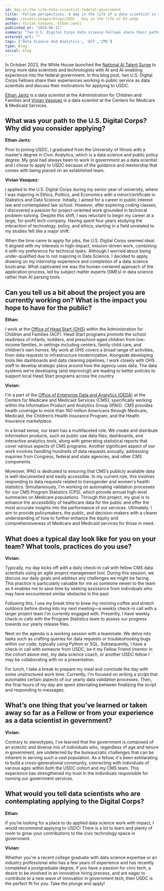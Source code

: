 ```yaml
---
id: day-in-the-life-data-scientist-federal-government
title: 'Fellow perspectives: A day in the life of a data scientist in the federal government'
image: /assets/images/blogs/USDC _ Day in the life of-01.webp
author: Vivian Vasquez, Ethan Jantz
published_at: "2024-06-11"
summary: "Two U.S. Digital Corps data science Fellows share their paths and experiences as data scientists in the federal government."
external_url: ""
tags: ['Data Science And Analytics', 'ACF','CMS']
type: Blog
social: blog
---
```


In October 2023, the White House launched the [National AI Talent Surge](https://ai.gov/apply/) to bring more data scientists and technologists with AI and AI-enabling experience into the federal government. 
In this blog post, two U.S. Digital Corps Fellows share their experiences working in public service as data scientists and discuss their motivations for applying to USDC.

[Ethan Jantz](https://digitalcorps.gsa.gov/fellows/ethan-jantz/) is a data scientist at the Administration for Children and Families and [Vivian Vasquez](https://digitalcorps.gsa.gov/fellows/vivian-vasquez/) is a data scientist at the Centers for Medicare & Medicaid Services.

## What was your path to the U.S. Digital Corps? Why did you consider applying?

**Ethan Jantz:**

Prior to joining USDC, I graduated from the University of Illinois with a master’s degree in Civic Analytics, which is a data science and public policy degree. 
My goal had always been to work in government as a data scientist and I chose to apply to USDC because of the guidance and mentorship that comes with being placed on an established team.

**Vivian Vasquez:**

I applied to the U.S. Digital Corps during my senior year of university, where I was majoring in Ethics, Politics, and Economics with a minor/certificate in Statistics and Data Science. 
Initially, I aimed for a career in public interest law and contemplated law school. However, after exploring coding classes, I discovered a passion for project-oriented work grounded in technical problem-solving. 
Despite this shift, I was reluctant to begin my career at a large, for-profit tech company. Having spent four years studying the interaction of technology, policy, and ethics, starting in a field unrelated to my studies felt like a major shift.

When the time came to apply for jobs, the U.S. Digital Corps seemed ideal. 
It aligned with my interests in high-impact, mission-driven work, combining it with my preference for technical tasks. 
Although I worried about being under-qualified due to not majoring in Data Science, I decided to apply, drawing on my internship experience and completion of a data science bootcamp. 
What captivated me was the human-centered approach of the application process, led by subject matter experts (SMEs) in data science rather than AI parsing tools.

## Can you tell us a bit about the project you are currently working on? What is the impact you hope to have for the public?

**Ethan:**

I work at the [Office of Head Start (OHS)](https://www.acf.hhs.gov/ohs) within the Administration for Children and Families (ACF). 
Head Start programs promote the school readiness of infants, toddlers, and preschool-aged children from low-income families, in settings including centers, family child care, and children’s own homes. 
My work at OHS covers a broad range of activities, from data requests to infrastructure modernization. 
Alongside developing tools like dashboards and data cleaning pipelines, I work closely with OHS staff to develop strategic plans around how the agency uses data. 
The data systems we’re developing (and improving!) are leading to better policies to support local Head Start programs across the country.

**Vivian:**

I'm a part of the [Office of Enterprise Data and Analytics (OEDA)](https://www.cms.gov/about-cms/leadership/office-enterprise-data-analytics) at the Centers for Medicare and Medicaid Services (CMS), specifically working within the Information Product and Analytics Group (IPAG). 
CMS provides health coverage to more than 160 million Americans through Medicare, Medicaid, the Children’s Health Insurance Program, and the Health Insurance marketplace.

In a broad sense, our team has a multifaceted role. We create and distribute information products, such as public use data files, dashboards, and interactive analytics tools, along with generating statistical reports that cover various aspects of CMS programs. 
Another significant aspect of our work involves handling hundreds of data requests annually, addressing inquiries from Congress, federal and state agencies, and other CMS components.

Moreover, IPAG is dedicated to ensuring that CMS’s publicly available data is well-documented and easily accessible. 
In my current role, this involves responding to data requests related to transgender and women's health statistics. Simultaneously, I'm working on automating validation processes for our CMS Program Statistics (CPS), which provide annual high-level summaries on Medicare populations. 
Through this project, my goal is to enhance the accessibility of healthcare data for the public and offer the most accurate insights into the performance of our services. 
Ultimately, I aim to provide policymakers, the public, and decision-makers with a clearer understanding of how to further enhance the equity and comprehensiveness of Medicare and Medicaid services for those in need.

## What does a typical day look like for you on your team? What tools, practices do you use?

**Vivian:**

Typically, my day kicks off with a daily check-in call with fellow CMS data scientists using an agile project management tool. 
During this session, we discuss our daily goals and address any challenges we might be facing. 
This practice is particularly valuable for me as someone newer to the team as it enables me to save time by seeking assistance from individuals who may have encountered similar obstacles in the past.

Following this, I use my break time to brew my morning coffee and stretch outdoors before diving into my next meeting—a weekly check-in call with a larger project team I'm currently engaged with. 
Presently, I have weekly check-in calls with the Program Statistics team to assess our progress towards our yearly release files.

Next on the agenda is a working session with a teammate. We delve into tasks such as crafting queries for data requests or troubleshooting bugs within our code, typically using Python or SQL. 
Subsequently, I have a check-in call with someone from USDC, be it my Fellow Friend (mentor in the cohort above me), my data science coach, or another USDC fellow I may be collaborating with on a presentation.

For lunch, I take a break to prepare my meal and conclude the day with some unstructured work time. Currently, I'm focused on writing a script that automates certain aspects of our yearly data validation processes. 
Then, the final hours of my day are spent alternating between finalizing the script and responding to messages.

## What’s one thing that you’ve learned or taken away so far as a Fellow or from your experience as a data scientist in government?

**Vivian:**

Contrary to stereotypes, I've learned that the government is composed of an eclectic and diverse mix of individuals who, regardless of age and tenure in government, are undeterred by the bureaucratic challenges that can be inherent in serving such a vast population. 
As a fellow, it's been exhilarating to build a cross-generational community, connecting with individuals of various ages within both the USDC cohort and my CMS team. 
This experience has strengthened my trust in the individuals responsible for running our government services. 

## What would you tell data scientists who are contemplating applying to the Digital Corps?

**Ethan:**

If you’re looking for a place to do applied data science work with impact, I would recommend applying to USDC! 
There is a lot to learn and plenty of room to grow your contributions to the civic technology space in government.

**Vivian:**

Whether you're a recent college graduate with data science expertise or an industry professional who has a few years of experience and has recently completed a postgraduate degree, if you have a passion for civic tech, a desire to be involved in an innovative hiring process, and are eager to contribute to a new wave of innovation in government tech, then USDC is the perfect fit for you. Take the plunge and apply! 
